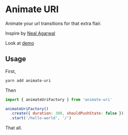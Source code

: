 # Animate URI

Animate your url transitions for that extra flair.

Inspire by [Neal Agarwal](https://twitter.com/nealagarwal/status/1293578708247248897)

Look at [demo](https://innei.github.io/animate-uri)

## Usage

First,

```sh
yarn add animate-uri
```

Then

```js
import { animateUriFactory } from 'animate-uri'

animateUriFactory()
  .create({ duration: 300, shouldPushState: false })
  .start('/hello-world', '/')
```

That all.
